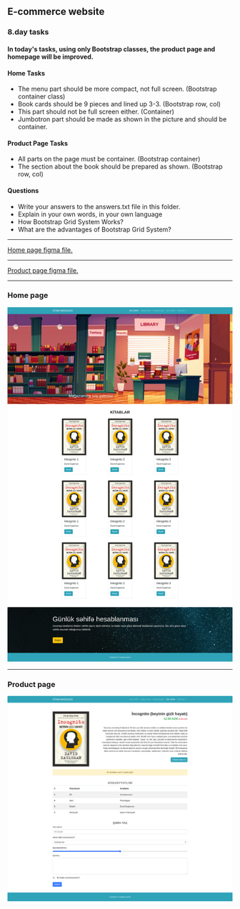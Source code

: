 ## E-commerce website

### 8.day tasks

#### In today's tasks, using only Bootstrap classes, the product page and homepage will be improved.

#### Home Tasks
* The menu part should be more compact, not full screen. (Bootstrap container class)
* Book cards should be 9 pieces and lined up 3-3. (Bootstrap row, col)
* This part should not be full screen either. (Container)
* Jumbotron part should be made as shown in the picture and should be container.

#### Product Page Tasks
* All parts on the page must be container. (Bootstrap container)
* The section about the book should be prepared as shown. (Bootstrap row, col)

#### Questions
* Write your answers to the answers.txt file in this folder.
* Explain in your own words, in your own language
* How Bootstrap Grid System Works?
* What are the advantages of Bootstrap Grid System?

<hr>
<a href="https://www.figma.com/file/M8GuWJ9FGaLqZyOxsQDAbL/Untitled?node-id=1%3A2">Home page figma file.</a>

<hr>
<a href="https://www.figma.com/file/ZGjQlSfgZLocnnfMbzb158/Untitled?node-id=1%3A2">Product page figma file.</a>

<hr>

### Home page
<img src="./day8_home.png" alt="">

<hr>

### Product page
<img src="./day8_product.png" alt="">